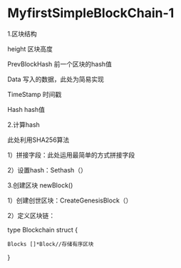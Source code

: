 # MyfirstSimpleBlockChain-1

1.区块结构

  height           区块高度
  
  PrevBlockHash    前一个区块的hash值
  
  Data             写入的数据，此处为简易实现
  
  TimeStamp        时间戳
  
  Hash             hash值
  
2.计算hash

  此处利用SHA256算法
  
  1）拼接字段：此处运用最简单的方式拼接字段
  
  2）设置hash：Sethash（）
  
3.创建区块 newBlock()

  1）创建创世区块：CreateGenesisBlock（）
  
  2）定义区块链：
  
  type Blockchain struct {
  
	Blocks []*Block//存储有序区块
	
}
